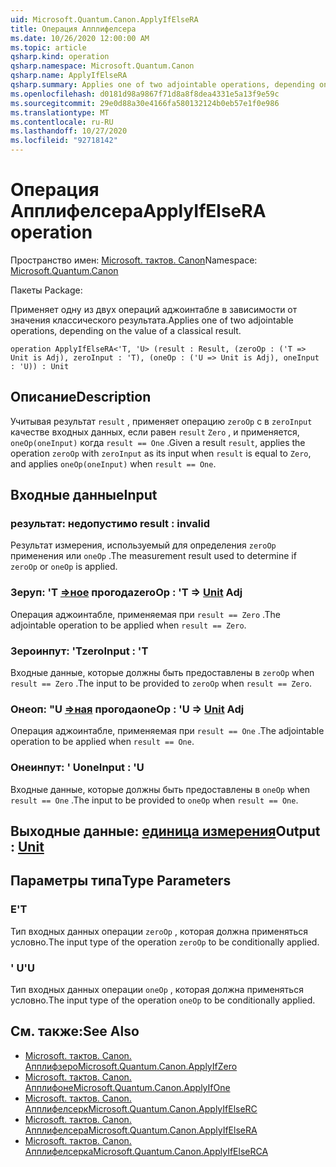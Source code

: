 ```yaml
---
uid: Microsoft.Quantum.Canon.ApplyIfElseRA
title: Операция Апплифелсера
ms.date: 10/26/2020 12:00:00 AM
ms.topic: article
qsharp.kind: operation
qsharp.namespace: Microsoft.Quantum.Canon
qsharp.name: ApplyIfElseRA
qsharp.summary: Applies one of two adjointable operations, depending on the value of a classical result.
ms.openlocfilehash: d0181d98a9867f71d8a8f8dea4331e5a13f9e59c
ms.sourcegitcommit: 29e0d88a30e4166fa580132124b0eb57e1f0e986
ms.translationtype: MT
ms.contentlocale: ru-RU
ms.lasthandoff: 10/27/2020
ms.locfileid: "92718142"
---
```

# <a name="applyifelsera-operation"></a><span data-ttu-id="23eb3-102">Операция Апплифелсера</span><span class="sxs-lookup"><span data-stu-id="23eb3-102">ApplyIfElseRA operation</span></span>

<span data-ttu-id="23eb3-103">Пространство имен: [Microsoft. тактов. Canon](xref:Microsoft.Quantum.Canon)</span><span class="sxs-lookup"><span data-stu-id="23eb3-103">Namespace: [Microsoft.Quantum.Canon](xref:Microsoft.Quantum.Canon)</span></span>

<span data-ttu-id="23eb3-104">Пакеты [](https://nuget.org/packages/)</span><span class="sxs-lookup"><span data-stu-id="23eb3-104">Package: [](https://nuget.org/packages/)</span></span>


<span data-ttu-id="23eb3-105">Применяет одну из двух операций аджоинтабле в зависимости от значения классического результата.</span><span class="sxs-lookup"><span data-stu-id="23eb3-105">Applies one of two adjointable operations, depending on the value of a classical result.</span></span>

```qsharp
operation ApplyIfElseRA<'T, 'U> (result : Result, (zeroOp : ('T => Unit is Adj), zeroInput : 'T), (oneOp : ('U => Unit is Adj), oneInput : 'U)) : Unit
```


## <a name="description"></a><span data-ttu-id="23eb3-106">Описание</span><span class="sxs-lookup"><span data-stu-id="23eb3-106">Description</span></span>

<span data-ttu-id="23eb3-107">Учитывая результат `result` , применяет операцию `zeroOp` с в `zeroInput` качестве входных данных, если равен `result` `Zero` , и применяется, `oneOp(oneInput)` когда `result == One` .</span><span class="sxs-lookup"><span data-stu-id="23eb3-107">Given a result `result`, applies the operation `zeroOp` with `zeroInput` as its input when `result` is equal to `Zero`, and applies `oneOp(oneInput)` when `result == One`.</span></span>

## <a name="input"></a><span data-ttu-id="23eb3-108">Входные данные</span><span class="sxs-lookup"><span data-stu-id="23eb3-108">Input</span></span>

### <a name="result--__invalidresult__"></a><span data-ttu-id="23eb3-109">результат: __недопустимо <Result>__</span><span class="sxs-lookup"><span data-stu-id="23eb3-109">result : __invalid<Result>__</span></span>

<span data-ttu-id="23eb3-110">Результат измерения, используемый для определения `zeroOp` применения или `oneOp` .</span><span class="sxs-lookup"><span data-stu-id="23eb3-110">The measurement result used to determine if `zeroOp` or `oneOp` is applied.</span></span>


### <a name="zeroop--t--unit-adj"></a><span data-ttu-id="23eb3-111">Зеруп: 'T [=>ное](xref:microsoft.quantum.lang-ref.unit) прогода</span><span class="sxs-lookup"><span data-stu-id="23eb3-111">zeroOp : 'T => [Unit](xref:microsoft.quantum.lang-ref.unit) Adj</span></span>

<span data-ttu-id="23eb3-112">Операция аджоинтабле, применяемая при `result == Zero` .</span><span class="sxs-lookup"><span data-stu-id="23eb3-112">The adjointable operation to be applied when `result == Zero`.</span></span>


### <a name="zeroinput--t"></a><span data-ttu-id="23eb3-113">Зероинпут: 'T</span><span class="sxs-lookup"><span data-stu-id="23eb3-113">zeroInput : 'T</span></span>

<span data-ttu-id="23eb3-114">Входные данные, которые должны быть предоставлены в `zeroOp` when `result == Zero` .</span><span class="sxs-lookup"><span data-stu-id="23eb3-114">The input to be provided to `zeroOp` when `result == Zero`.</span></span>


### <a name="oneop--u--unit-adj"></a><span data-ttu-id="23eb3-115">Онеоп: "U [=>ная](xref:microsoft.quantum.lang-ref.unit) прогода</span><span class="sxs-lookup"><span data-stu-id="23eb3-115">oneOp : 'U => [Unit](xref:microsoft.quantum.lang-ref.unit) Adj</span></span>

<span data-ttu-id="23eb3-116">Операция аджоинтабле, применяемая при `result == One` .</span><span class="sxs-lookup"><span data-stu-id="23eb3-116">The adjointable operation to be applied when `result == One`.</span></span>


### <a name="oneinput--u"></a><span data-ttu-id="23eb3-117">Онеинпут: ' U</span><span class="sxs-lookup"><span data-stu-id="23eb3-117">oneInput : 'U</span></span>

<span data-ttu-id="23eb3-118">Входные данные, которые должны быть предоставлены в `oneOp` when `result == One` .</span><span class="sxs-lookup"><span data-stu-id="23eb3-118">The input to be provided to `oneOp` when `result == One`.</span></span>



## <a name="output--unit"></a><span data-ttu-id="23eb3-119">Выходные данные: [единица измерения](xref:microsoft.quantum.lang-ref.unit)</span><span class="sxs-lookup"><span data-stu-id="23eb3-119">Output : [Unit](xref:microsoft.quantum.lang-ref.unit)</span></span>



## <a name="type-parameters"></a><span data-ttu-id="23eb3-120">Параметры типа</span><span class="sxs-lookup"><span data-stu-id="23eb3-120">Type Parameters</span></span>

### <a name="t"></a><span data-ttu-id="23eb3-121">Е</span><span class="sxs-lookup"><span data-stu-id="23eb3-121">'T</span></span>

<span data-ttu-id="23eb3-122">Тип входных данных операции `zeroOp` , которая должна применяться условно.</span><span class="sxs-lookup"><span data-stu-id="23eb3-122">The input type of the operation `zeroOp` to be conditionally applied.</span></span>
### <a name="u"></a><span data-ttu-id="23eb3-123">' U</span><span class="sxs-lookup"><span data-stu-id="23eb3-123">'U</span></span>

<span data-ttu-id="23eb3-124">Тип входных данных операции `oneOp` , которая должна применяться условно.</span><span class="sxs-lookup"><span data-stu-id="23eb3-124">The input type of the operation `oneOp` to be conditionally applied.</span></span>

## <a name="see-also"></a><span data-ttu-id="23eb3-125">См. также:</span><span class="sxs-lookup"><span data-stu-id="23eb3-125">See Also</span></span>

- [<span data-ttu-id="23eb3-126">Microsoft. тактов. Canon. Апплифзеро</span><span class="sxs-lookup"><span data-stu-id="23eb3-126">Microsoft.Quantum.Canon.ApplyIfZero</span></span>](xref:Microsoft.Quantum.Canon.ApplyIfZero)
- [<span data-ttu-id="23eb3-127">Microsoft. тактов. Canon. Апплифоне</span><span class="sxs-lookup"><span data-stu-id="23eb3-127">Microsoft.Quantum.Canon.ApplyIfOne</span></span>](xref:Microsoft.Quantum.Canon.ApplyIfOne)
- [<span data-ttu-id="23eb3-128">Microsoft. тактов. Canon. Апплифелсерк</span><span class="sxs-lookup"><span data-stu-id="23eb3-128">Microsoft.Quantum.Canon.ApplyIfElseRC</span></span>](xref:Microsoft.Quantum.Canon.ApplyIfElseRC)
- [<span data-ttu-id="23eb3-129">Microsoft. тактов. Canon. Апплифелсера</span><span class="sxs-lookup"><span data-stu-id="23eb3-129">Microsoft.Quantum.Canon.ApplyIfElseRA</span></span>](xref:Microsoft.Quantum.Canon.ApplyIfElseRA)
- [<span data-ttu-id="23eb3-130">Microsoft. тактов. Canon. Апплифелсерка</span><span class="sxs-lookup"><span data-stu-id="23eb3-130">Microsoft.Quantum.Canon.ApplyIfElseRCA</span></span>](xref:Microsoft.Quantum.Canon.ApplyIfElseRCA)